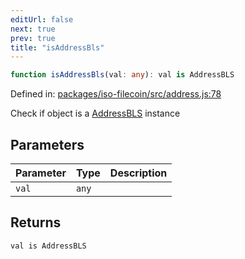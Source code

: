 ```yaml
---
editUrl: false
next: true
prev: true
title: "isAddressBls"
---
```


```ts
function isAddressBls(val: any): val is AddressBLS
```

Defined in: [packages/iso-filecoin/src/address.js:78](https://github.com/hugomrdias/filecoin/blob/785c3411e0df74cabd3b2718e9d4a52c466ba914/packages/iso-filecoin/src/address.js#L78)

Check if object is a [AddressBLS](../../../../../../../api/address/classes/addressbls) instance

## Parameters

| Parameter | Type | Description |
| ------ | ------ | ------ |
| `val` | `any` |  |

## Returns

`val is AddressBLS`
